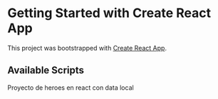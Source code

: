 # Getting Started with Create React App

This project was bootstrapped with [Create React App](https://github.com/facebook/create-react-app).

## Available Scripts

Proyecto de heroes en react con data local